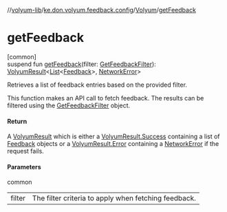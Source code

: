 //[volyum-lib](../../../index.md)/[ke.don.volyum.feedback.config](../index.md)/[Volyum](index.md)/[getFeedback](get-feedback.md)

# getFeedback

[common]\
suspend fun [getFeedback](get-feedback.md)(filter: [GetFeedbackFilter](../../ke.don.volyum.feedback.model.domain.data_transfer/-get-feedback-filter/index.md)): [VolyumResult](../../ke.don.volyum.feedback.model.domain/-volyum-result/index.md)&lt;[List](https://kotlinlang.org/api/core/kotlin-stdlib/kotlin.collections/-list/index.html)&lt;[Feedback](../../ke.don.volyum.feedback.model.table/-feedback/index.md)&gt;, [NetworkError](../../ke.don.volyum.feedback.model.domain/-network-error/index.md)&gt;

Retrieves a list of feedback entries based on the provided filter.

This function makes an API call to fetch feedback. The results can be filtered using the [GetFeedbackFilter](../../ke.don.volyum.feedback.model.domain.data_transfer/-get-feedback-filter/index.md) object.

#### Return

A [VolyumResult](../../ke.don.volyum.feedback.model.domain/-volyum-result/index.md) which is either a [VolyumResult.Success](../../ke.don.volyum.feedback.model.domain/-volyum-result/-success/index.md) containing a list of [Feedback](../../ke.don.volyum.feedback.model.table/-feedback/index.md) objects     or a [VolyumResult.Error](../../ke.don.volyum.feedback.model.domain/-volyum-result/-error/index.md) containing a [NetworkError](../../ke.don.volyum.feedback.model.domain/-network-error/index.md) if the request fails.

#### Parameters

common

| | |
|---|---|
| filter | The filter criteria to apply when fetching feedback. |